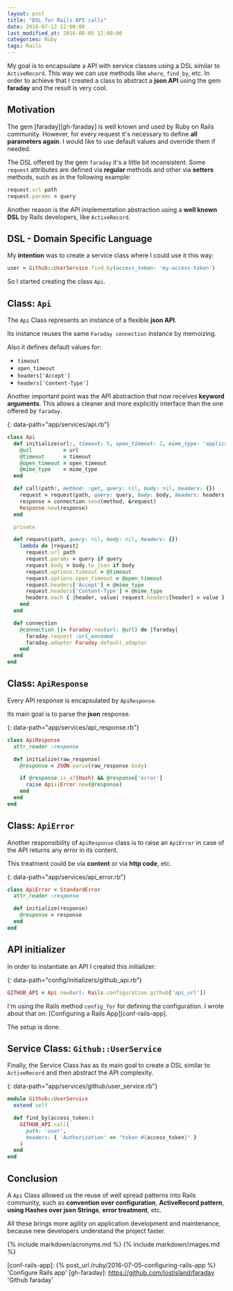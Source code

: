 ```yaml
---
layout: post
title: "DSL for Rails API calls"
date: 2016-07-12 12:00:00
last_modified_at: 2016-08-05 12:00:00
categories: Ruby
tags: Rails
---
```


My goal is to encapsulate a API with service classes using a DSL similar to `ActiveRecord`. This way we can use methods like `where`, `find_by`, etc. In order to achieve that I created a class to abstract a **json API** using the gem **faraday** and the result is very cool.

## Motivation

The gem [faraday][gh-faraday] is well known and used by Ruby on Rails community. However, for every request it's necessary to define **all parameters again**. I would like to use default values and override them if needed.

The DSL offered by the gem `faraday` it's a little bit inconsistent. Some `request` attributes are defined via **regular** methods and other via **setters** methods, such as in the following example:

```ruby
request.url path
request.params = query
```

Another reason is the API implementation abstraction using a **well known DSL** by Rails developers, like `ActiveRecord`.

## DSL - Domain Specific Language

My **intention** was to create a service class where I could use it this way:

```ruby
user = Github::UserService.find_by(access_token: 'my-access-token')
```

So I started creating the class `Api`.

## Class: `Api`

The `Api` Class represents an instance of a flexible **json API**.

Its instance reuses the same `Faraday connection` instance by memoizing.

Also it defines default values for:

- `timeout`
- `open_timeout`
- `headers['Accept']`
- `headers['Content-Type']`

Another important point was the API abstraction that now receives **keyword arguments**. This allows a cleaner and more explicitly interface than the one offered by `faraday`.

{: data-path="app/services/api.rb"}
```ruby
class Api
  def initialize(url:, timeout: 5, open_timeout: 2, mime_type: 'application/json')
    @url          = url
    @timeout      = timeout
    @open_timeout = open_timeout
    @mime_type    = mime_type
  end

  def call(path:, method: :get, query: nil, body: nil, headers: {})
    request = request(path, query: query, body: body, headers: headers)
    response = connection.send(method, &request)
    Response.new(response)
  end

  private

  def request(path, query: nil, body: nil, headers: {})
    lambda do |request|
      request.url path
      request.params = query if query
      request.body = body.to_json if body
      request.options.timeout = @timeout
      request.options.open_timeout = @open_timeout
      request.headers['Accept'] = @mime_type
      request.headers['Content-Type'] = @mime_type
      headers.each { |header, value| request.headers[header] = value }
    end
  end

  def connection
    @connection ||= Faraday.new(url: @url) do |faraday|
      faraday.request :url_encoded
      faraday.adapter Faraday.default_adapter
    end
  end
end
```

## Class: `ApiResponse`

Every API response is encapsulated by `ApiResponse`.

Its main goal is to parse the **json** response.

{: data-path="app/services/api_response.rb"}
```ruby
class ApiResponse
  attr_reader :response

  def initialize(raw_response)
    @response = JSON.parse(raw_response.body)

    if @response.is_a?(Hash) && @response['error']
      raise Api::Error.new(@response)
    end
  end
end
```

## Class: `ApiError`

Another responsibility of `ApiResponse` class is to raise an `ApiError` in case of the API returns any error in its content.

This treatment could be via **content** or via **http code**, etc.

{: data-path="app/services/api_error.rb"}
```ruby
class ApiError < StandardError
  attr_reader :response

  def initialize(response)
    @response = response
  end
end
```

## API initializer

In order to instantiate an API I created this initializer:

{: data-path="config/initializers/github_api.rb"}
```ruby
GITHUB_API = Api.new(url: Rails.configuration.github['api_url'])
```

I'm using the Rails method `config_for` for defining the configuration. I wrote about that on: [Configuring a Rails App][conf-rails-app].

The setup is done.

## Service Class: `Github::UserService`

Finally, the Service Class has as its main goal to create a DSL similar to `ActiveRecord` and then abstract the API complexity.

{: data-path="app/services/github/user_service.rb"}
```ruby
module Github::UserService
  extend self

  def find_by(access_token:)
    GITHUB_API.call(
      path: 'user',
      headers: { 'Authorization' => "token #{access_token}" }
    )
  end
end
```

## Conclusion

A `Api` Class allowed us the reuse of well spread patterns into Rails community, such as **convention over configuration**, **ActiveRecord pattern**, **using Hashes over json Strings**, **error treatment**, etc.

All these brings more agility on application development and maintenance, because new developers understand the project faster.

{% include markdown/acronyms.md %}
{% include markdown/images.md %}

[conf-rails-app]: {% post_url /ruby/2016-07-05-configuring-rails-app %} 'Configure Rails app'
[gh-faraday]: https://github.com/lostisland/faraday 'Github faraday'
